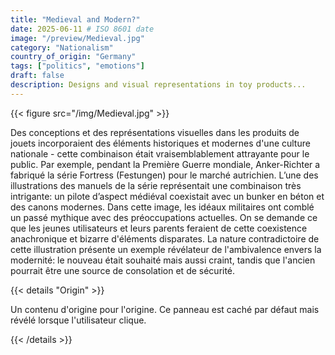 ```yaml
---
title: "Medieval and Modern?"
date: 2025-06-11 # ISO 8601 date
image: "/preview/Medieval.jpg"
category: "Nationalism"
country_of_origin: "Germany"
tags: ["politics", "emotions"]
draft: false
description: Designs and visual representations in toy products...
---
```




{{< figure src="/img/Medieval.jpg" >}}

Des conceptions et des représentations visuelles dans les produits de jouets incorporaient des éléments historiques et modernes d'une culture nationale - cette combinaison était vraisemblablement attrayante pour le public. Par exemple, pendant la Première Guerre mondiale, Anker-Richter a fabriqué la série Fortress (Festungen) pour le marché autrichien. L’une des illustrations des manuels de la série représentait une combinaison très intrigante: un pilote d’aspect médiéval coexistait avec un bunker en béton et des canons modernes. Dans cette image, les idéaux militaires ont comblé un passé mythique avec des préoccupations actuelles. On se demande ce que les jeunes utilisateurs et leurs parents feraient de cette coexistence anachronique et bizarre d'éléments disparates. La nature contradictoire de cette illustration présente un exemple révélateur de l'ambivalence envers la modernité: le nouveau était souhaité mais aussi craint, tandis que l'ancien pourrait être une source de consolation et de sécurité.

{{< details "Origin" >}}

Un contenu d'origine pour l'origine. Ce panneau est caché par défaut mais révélé lorsque l'utilisateur clique.

{{< /details >}}

